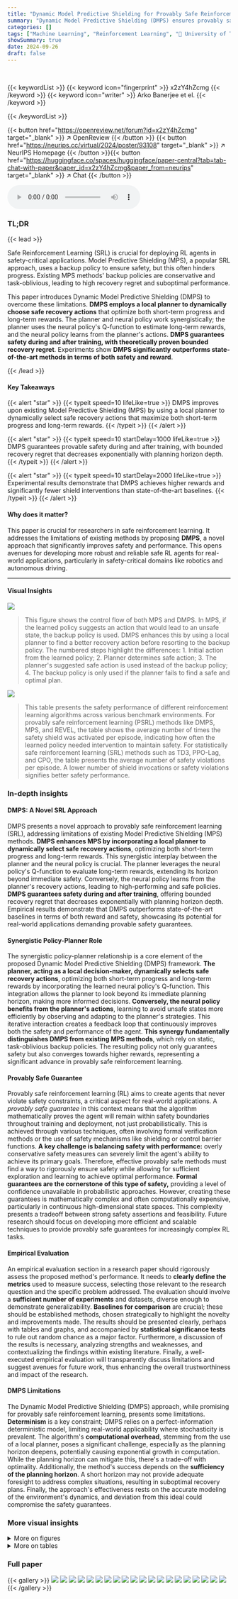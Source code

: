 ```yaml
---
title: "Dynamic Model Predictive Shielding for Provably Safe Reinforcement Learning"
summary: "Dynamic Model Predictive Shielding (DMPS) ensures provably safe reinforcement learning by dynamically optimizing reinforcement learning objectives while maintaining provable safety, achieving higher r..."
categories: []
tags: ["Machine Learning", "Reinforcement Learning", "🏢 University of Texas at Austin",]
showSummary: true
date: 2024-09-26
draft: false
---
```


<br>

{{< keywordList >}}
{{< keyword icon="fingerprint" >}} x2zY4hZcmg {{< /keyword >}}
{{< keyword icon="writer" >}} Arko Banerjee et el. {{< /keyword >}}
 
{{< /keywordList >}}

{{< button href="https://openreview.net/forum?id=x2zY4hZcmg" target="_blank" >}}
↗ OpenReview
{{< /button >}}
{{< button href="https://neurips.cc/virtual/2024/poster/93108" target="_blank" >}}
↗ NeurIPS Homepage
{{< /button >}}{{< button href="https://huggingface.co/spaces/huggingface/paper-central?tab=tab-chat-with-paper&paper_id=x2zY4hZcmg&paper_from=neurips" target="_blank" >}}
↗ Chat
{{< /button >}}



<audio controls>
    <source src="https://ai-paper-reviewer.com/x2zY4hZcmg/podcast.wav" type="audio/wav">
    Your browser does not support the audio element.
</audio>


### TL;DR


{{< lead >}}

Safe Reinforcement Learning (SRL) is crucial for deploying RL agents in safety-critical applications.  Model Predictive Shielding (MPS), a popular SRL approach, uses a backup policy to ensure safety, but this often hinders progress.  Existing MPS methods' backup policies are conservative and task-oblivious, leading to high recovery regret and suboptimal performance. 



This paper introduces Dynamic Model Predictive Shielding (DMPS) to overcome these limitations. **DMPS employs a local planner to dynamically choose safe recovery actions** that optimize both short-term progress and long-term rewards.  The planner and neural policy work synergistically; the planner uses the neural policy's Q-function to estimate long-term rewards, and the neural policy learns from the planner's actions.  **DMPS guarantees safety during and after training, with theoretically proven bounded recovery regret**. Experiments show **DMPS significantly outperforms state-of-the-art methods in terms of both safety and reward**.

{{< /lead >}}


#### Key Takeaways

{{< alert "star" >}}
{{< typeit speed=10 lifeLike=true >}} DMPS improves upon existing Model Predictive Shielding (MPS) by using a local planner to dynamically select safe recovery actions that maximize both short-term progress and long-term rewards. {{< /typeit >}}
{{< /alert >}}

{{< alert "star" >}}
{{< typeit speed=10 startDelay=1000 lifeLike=true >}} DMPS guarantees provable safety during and after training, with bounded recovery regret that decreases exponentially with planning horizon depth. {{< /typeit >}}
{{< /alert >}}

{{< alert "star" >}}
{{< typeit speed=10 startDelay=2000 lifeLike=true >}} Experimental results demonstrate that DMPS achieves higher rewards and significantly fewer shield interventions than state-of-the-art baselines. {{< /typeit >}}
{{< /alert >}}

#### Why does it matter?
This paper is crucial for researchers in safe reinforcement learning.  It addresses the limitations of existing methods by proposing **DMPS**, a novel approach that significantly improves safety and performance.  This opens avenues for developing more robust and reliable safe RL agents for real-world applications, particularly in safety-critical domains like robotics and autonomous driving.

------
#### Visual Insights



![](https://ai-paper-reviewer.com/x2zY4hZcmg/figures_3_1.jpg)

> This figure shows the control flow of both MPS and DMPS.  In MPS, if the learned policy suggests an action that would lead to an unsafe state, the backup policy is used.  DMPS enhances this by using a local planner to find a better recovery action before resorting to the backup policy. The numbered steps highlight the differences: 1. Initial action from the learned policy; 2. Planner determines safe action; 3. The planner's suggested safe action is used instead of the backup policy; 4. The backup policy is only used if the planner fails to find a safe and optimal plan.





![](https://ai-paper-reviewer.com/x2zY4hZcmg/tables_5_1.jpg)

> This table presents the safety performance of different reinforcement learning algorithms across various benchmark environments. For provably safe reinforcement learning (PSRL) methods like DMPS, MPS, and REVEL, the table shows the average number of times the safety shield was activated per episode, indicating how often the learned policy needed intervention to maintain safety. For statistically safe reinforcement learning (SRL) methods such as TD3, PPO-Lag, and CPO, the table presents the average number of safety violations per episode.  A lower number of shield invocations or safety violations signifies better safety performance.





### In-depth insights


#### DMPS: A Novel SRL Approach
DMPS presents a novel approach to provably safe reinforcement learning (SRL), addressing limitations of existing Model Predictive Shielding (MPS) methods.  **DMPS enhances MPS by incorporating a local planner to dynamically select safe recovery actions**, optimizing both short-term progress and long-term rewards.  This synergistic interplay between the planner and the neural policy is crucial. The planner leverages the neural policy's Q-function to evaluate long-term rewards, extending its horizon beyond immediate safety. Conversely, the neural policy learns from the planner's recovery actions, leading to high-performing and safe policies.  **DMPS guarantees safety during and after training**, offering bounded recovery regret that decreases exponentially with planning horizon depth.  Empirical results demonstrate that DMPS outperforms state-of-the-art baselines in terms of both reward and safety, showcasing its potential for real-world applications demanding provable safety guarantees.

#### Synergistic Policy-Planner Role
The synergistic policy-planner relationship is a core element of the proposed Dynamic Model Predictive Shielding (DMPS) framework.  **The planner, acting as a local decision-maker, dynamically selects safe recovery actions**, optimizing both short-term progress and long-term rewards by incorporating the learned neural policy's Q-function. This integration allows the planner to look beyond its immediate planning horizon, making more informed decisions.  **Conversely, the neural policy benefits from the planner's actions**, learning to avoid unsafe states more efficiently by observing and adapting to the planner's strategies. This iterative interaction creates a feedback loop that continuously improves both the safety and performance of the agent.  **This synergy fundamentally distinguishes DMPS from existing MPS methods**, which rely on static, task-oblivious backup policies. The resulting policy not only guarantees safety but also converges towards higher rewards, representing a significant advance in provably safe reinforcement learning.

#### Provably Safe Guarantee
Provably safe reinforcement learning (RL) aims to create agents that never violate safety constraints, a critical aspect for real-world applications.  A *provably safe guarantee* in this context means that the algorithm mathematically proves the agent will remain within safety boundaries throughout training and deployment, not just probabilistically.  This is achieved through various techniques, often involving formal verification methods or the use of safety mechanisms like shielding or control barrier functions.  **A key challenge is balancing safety with performance:** overly conservative safety measures can severely limit the agent's ability to achieve its primary goals.  Therefore, effective provably safe methods must find a way to rigorously ensure safety while allowing for sufficient exploration and learning to achieve optimal performance.  **Formal guarantees are the cornerstone of this type of safety,** providing a level of confidence unavailable in probabilistic approaches.  However, creating these guarantees is mathematically complex and often computationally expensive, particularly in continuous high-dimensional state spaces.  This complexity presents a tradeoff between strong safety assertions and feasibility. Future research should focus on developing more efficient and scalable techniques to provide provably safe guarantees for increasingly complex RL tasks.

#### Empirical Evaluation
An empirical evaluation section in a research paper should rigorously assess the proposed method's performance.  It needs to **clearly define the metrics** used to measure success, selecting those relevant to the research question and the specific problem addressed.  The evaluation should involve a **sufficient number of experiments** and datasets, diverse enough to demonstrate generalizability.  **Baselines for comparison** are crucial; these should be established methods, chosen strategically to highlight the novelty and improvements made. The results should be presented clearly, perhaps with tables and graphs, and accompanied by **statistical significance tests** to rule out random chance as a major factor. Furthermore, a discussion of the results is necessary, analyzing strengths and weaknesses, and contextualizing the findings within existing literature.  Finally, a well-executed empirical evaluation will transparently discuss limitations and suggest avenues for future work, thus enhancing the overall trustworthiness and impact of the research.

#### DMPS Limitations
The Dynamic Model Predictive Shielding (DMPS) approach, while promising for provably safe reinforcement learning, presents some limitations.  **Determinism** is a key constraint; DMPS relies on a perfect-information deterministic model, limiting real-world applicability where stochasticity is prevalent.  The algorithm's **computational overhead**, stemming from the use of a local planner, poses a significant challenge, especially as the planning horizon deepens, potentially causing exponential growth in computation. While the planning horizon can mitigate this, there's a trade-off with optimality.  Additionally, the method's success depends on the **sufficiency of the planning horizon**.  A short horizon may not provide adequate foresight to address complex situations, resulting in suboptimal recovery plans.  Finally, the approach's effectiveness rests on the accurate modeling of the environment's dynamics, and deviation from this ideal could compromise the safety guarantees.


### More visual insights

<details>
<summary>More on figures
</summary>


![](https://ai-paper-reviewer.com/x2zY4hZcmg/figures_3_2.jpg)

> This figure shows four different trajectories for an agent trying to reach a goal while avoiding static obstacles. (a) shows an unsafe trajectory where the agent collides with an obstacle. (b) shows a safe trajectory generated by MPS, but it is suboptimal because the agent halts instead of finding a better path around the obstacle. (c) shows an optimal and safe trajectory, which is what DMPS aims to achieve. (d) illustrates the planning phase of DMPS, where the planner searches for a safe and optimal path to reach the goal.


![](https://ai-paper-reviewer.com/x2zY4hZcmg/figures_8_1.jpg)

> This figure shows example trajectories of DMPS and MPS agents in the double-gate+ environment.  Panel (a) displays trajectories during early training, illustrating that DMPS (green) navigates more effectively through the gates than MPS (blue).  A failed DMPS attempt (red) is also shown. Panel (b) shows trajectories in a later stage of training, demonstrating that while DMPS can successfully navigate the obstacles, MPS still struggles to pass through even one gate.


![](https://ai-paper-reviewer.com/x2zY4hZcmg/figures_19_1.jpg)

> This figure visualizes three dynamic environments used in the experiments: single-gate, double-gates, and double-gates+.  Each environment features a goal (black star) and an agent (red circle) that must navigate through one or more concentric rotating walls to reach the goal. The direction of rotation for the walls is indicated by red arrows.  The environments increase in complexity, starting with a single rotating wall (single-gate), then two concentric walls (double-gates), and finally two concentric walls with increased thickness (double-gates+), making navigation more challenging.


![](https://ai-paper-reviewer.com/x2zY4hZcmg/figures_21_1.jpg)

> This figure shows how the computation time required for planning scales with the planning horizon.  It plots the number of node expansions performed by the MCTS planner (y-axis, log scale) against the planning horizon (x-axis).  The exponential relationship demonstrates the increased computational cost of planning as the lookahead increases.


![](https://ai-paper-reviewer.com/x2zY4hZcmg/figures_21_2.jpg)

> The plots show the episodic return and number of shield invocations over time for the double-gates+ environment (double integrator dynamics) when using planning horizons of 1, 5, and 9.  The shaded regions represent the standard deviation over five random seeds. The results indicate that longer planning horizons lead to better performance, achieving higher rewards and fewer shield invocations. However, there is a diminishing return in performance as the horizon length increases, suggesting a trade-off between the benefits of long-horizon planning and the associated computational cost.


</details>




<details>
<summary>More on tables
</summary>


![](https://ai-paper-reviewer.com/x2zY4hZcmg/tables_7_1.jpg)
> This table presents the results of safety experiments conducted across various benchmarks. For provably safe reinforcement learning (PSRL) methods (DMPS, MPS, and REVEL), which guarantee worst-case safety, the average number of shield invocations per episode is reported.  Fewer shield invocations indicate better performance. For statistically safe reinforcement learning (SRL) methods (TD3, PPO-Lag, and CPO), which aim to reduce safety violations, the average number of safety violations per episode is reported.  Lower numbers of violations represent better safety performance. The results are averaged over five independent random seeds.  Standard deviations are also provided.

![](https://ai-paper-reviewer.com/x2zY4hZcmg/tables_8_1.jpg)
> This table presents the safety performance results of different reinforcement learning algorithms. For provably safe reinforcement learning (PSRL) methods, it shows the average number of shield invocations per episode, indicating how often the safety mechanism intervened. Lower numbers suggest better safety performance. For statistically safe reinforcement learning (SRL) methods, it presents the average number of safety violations per episode, with higher numbers indicating poorer safety performance.  The results are categorized by benchmark environment (static or dynamic) and agent dynamics (differential drive or double integrator).

![](https://ai-paper-reviewer.com/x2zY4hZcmg/tables_18_1.jpg)
> This table presents a comparison of safety performance metrics across different reinforcement learning algorithms on various benchmark tasks. For provably safe reinforcement learning (PSRL) methods, the average number of shield invocations per episode is reported.  For statistically safe reinforcement learning (SRL) methods, the average number of safety violations per episode is shown. Lower numbers in both columns indicate better safety performance.

</details>




### Full paper

{{< gallery >}}
<img src="https://ai-paper-reviewer.com/x2zY4hZcmg/1.png" class="grid-w50 md:grid-w33 xl:grid-w25" />
<img src="https://ai-paper-reviewer.com/x2zY4hZcmg/2.png" class="grid-w50 md:grid-w33 xl:grid-w25" />
<img src="https://ai-paper-reviewer.com/x2zY4hZcmg/3.png" class="grid-w50 md:grid-w33 xl:grid-w25" />
<img src="https://ai-paper-reviewer.com/x2zY4hZcmg/4.png" class="grid-w50 md:grid-w33 xl:grid-w25" />
<img src="https://ai-paper-reviewer.com/x2zY4hZcmg/5.png" class="grid-w50 md:grid-w33 xl:grid-w25" />
<img src="https://ai-paper-reviewer.com/x2zY4hZcmg/6.png" class="grid-w50 md:grid-w33 xl:grid-w25" />
<img src="https://ai-paper-reviewer.com/x2zY4hZcmg/7.png" class="grid-w50 md:grid-w33 xl:grid-w25" />
<img src="https://ai-paper-reviewer.com/x2zY4hZcmg/8.png" class="grid-w50 md:grid-w33 xl:grid-w25" />
<img src="https://ai-paper-reviewer.com/x2zY4hZcmg/9.png" class="grid-w50 md:grid-w33 xl:grid-w25" />
<img src="https://ai-paper-reviewer.com/x2zY4hZcmg/10.png" class="grid-w50 md:grid-w33 xl:grid-w25" />
<img src="https://ai-paper-reviewer.com/x2zY4hZcmg/11.png" class="grid-w50 md:grid-w33 xl:grid-w25" />
<img src="https://ai-paper-reviewer.com/x2zY4hZcmg/12.png" class="grid-w50 md:grid-w33 xl:grid-w25" />
<img src="https://ai-paper-reviewer.com/x2zY4hZcmg/13.png" class="grid-w50 md:grid-w33 xl:grid-w25" />
<img src="https://ai-paper-reviewer.com/x2zY4hZcmg/14.png" class="grid-w50 md:grid-w33 xl:grid-w25" />
<img src="https://ai-paper-reviewer.com/x2zY4hZcmg/15.png" class="grid-w50 md:grid-w33 xl:grid-w25" />
<img src="https://ai-paper-reviewer.com/x2zY4hZcmg/16.png" class="grid-w50 md:grid-w33 xl:grid-w25" />
<img src="https://ai-paper-reviewer.com/x2zY4hZcmg/17.png" class="grid-w50 md:grid-w33 xl:grid-w25" />
<img src="https://ai-paper-reviewer.com/x2zY4hZcmg/18.png" class="grid-w50 md:grid-w33 xl:grid-w25" />
<img src="https://ai-paper-reviewer.com/x2zY4hZcmg/19.png" class="grid-w50 md:grid-w33 xl:grid-w25" />
<img src="https://ai-paper-reviewer.com/x2zY4hZcmg/20.png" class="grid-w50 md:grid-w33 xl:grid-w25" />
{{< /gallery >}}